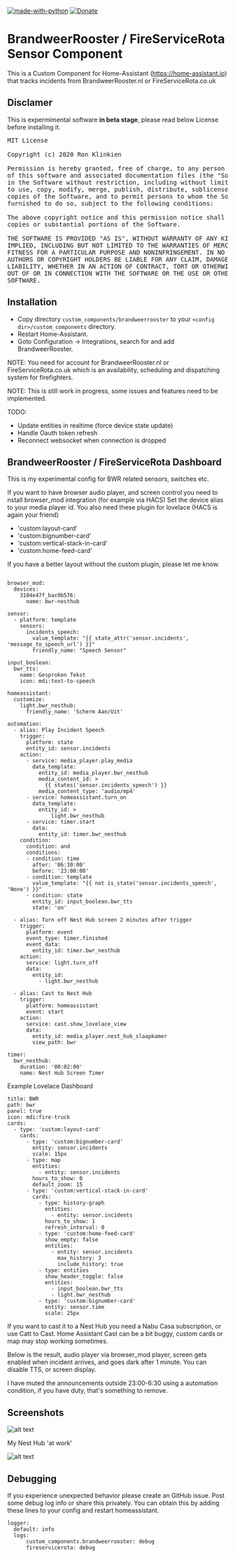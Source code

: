 [![made-with-python](https://img.shields.io/badge/Made%20with-Python-1f425f.svg)](https://www.python.org/) [![Donate](https://img.shields.io/badge/Donate-PayPal-green.svg)](https://www.paypal.me/cyberjunkynl/)

# BrandweerRooster / FireServiceRota Sensor Component
This is a Custom Component for Home-Assistant (https://home-assistant.io) that tracks incidents from BrandweerRooster.nl or FireServiceRota.co.uk

## Disclamer

This is expermimental software **in beta stage**, please read below License before installing it.

<pre>
MIT License

Copyright (c) 2020 Ron Klinkien

Permission is hereby granted, free of charge, to any person obtaining a copy
of this software and associated documentation files (the "Software"), to deal
in the Software without restriction, including without limitation the rights
to use, copy, modify, merge, publish, distribute, sublicense, and/or sell
copies of the Software, and to permit persons to whom the Software is
furnished to do so, subject to the following conditions:

The above copyright notice and this permission notice shall be included in all
copies or substantial portions of the Software.

THE SOFTWARE IS PROVIDED "AS IS", WITHOUT WARRANTY OF ANY KIND, EXPRESS OR
IMPLIED, INCLUDING BUT NOT LIMITED TO THE WARRANTIES OF MERCHANTABILITY,
FITNESS FOR A PARTICULAR PURPOSE AND NONINFRINGEMENT. IN NO EVENT SHALL THE
AUTHORS OR COPYRIGHT HOLDERS BE LIABLE FOR ANY CLAIM, DAMAGES OR OTHER
LIABILITY, WHETHER IN AN ACTION OF CONTRACT, TORT OR OTHERWISE, ARISING FROM,
OUT OF OR IN CONNECTION WITH THE SOFTWARE OR THE USE OR OTHER DEALINGS IN THE
SOFTWARE.
</pre>

## Installation

- Copy directory `custom_components/brandweerrooster` to your `<config dir>/custom_components` directory.
- Restart Home-Assistant.
- Goto Configuration -> Integrations, search for and add BrandweerRooster.

NOTE: You need for account for BrandweerRooster.nl or FireServiceRota.co.uk which is an availability, scheduling and dispatching system for firefighters.

NOTE: This is still work in progress, some issues and features need to be implemented.

TODO:
- Update entities in realtime (force device state update)
- Handle Oauth token refresh
- Reconnect websocket when connection is dropped

## BrandweerRooster / FireServiceRota Dashboard

This is my experimental config for BWR related sensors, switches etc.

If you want to have browser audio player, and screen control you need to nstall browser_mod integration (for example via HACS)
Set the device alias to your media player id.
You also need these plugin for lovelace (HACS is again your friend)
- 'custom:layout-card'
- 'custom:bignumber-card'
- 'custom:vertical-stack-in-card'
- 'custom:home-feed-card'

If you have a better layout without the custom plugin, please let me know.

```

browser_mod:
  devices:
    3184e47f_bac9b576:
      name: bwr-nesthub

sensor:
  - platform: template
    sensors:
      incidents_speech:
        value_template: "{{ state_attr('sensor.incidents', 'message_to_speech_url') }}"
        friendly_name: "Speech Sensor"

input_boolean:
  bwr_tts:
    name: Gesproken Tekst
    icon: mdi:text-to-speech

homeassistant:
  customize:
    light.bwr_nesthub:
      friendly_name: 'Scherm Aan/Uit'

automation:
  - alias: Play Incident Speech
    trigger:
      platform: state
      entity_id: sensor.incidents
    action:
      - service: media_player.play_media
        data_template:
          entity_id: media_player.bwr_nesthub
          media_content_id: >
            {{ states('sensor.incidents_speech') }}
          media_content_type: 'audio/mp4'
      - service: homeassistant.turn_on
        data_template: 
          entity_id: >
              light.bwr_nesthub
      - service: timer.start
        data:
          entity_id: timer.bwr_nesthub
    condition:
      condition: and
      conditions:
      - condition: time
        after: '06:30:00'
        before: '23:00:00'
      - condition: template
        value_template: "{{ not is_state('sensor.incidents_speech', 'None') }}"
      - condition: state
        entity_id: input_boolean.bwr_tts
        state: 'on'

  - alias: Turn off Nest Hub screen 2 minutes after trigger
    trigger:
      platform: event
      event_type: timer.finished
      event_data:
        entity_id: timer.bwr_nesthub
    action:
      service: light.turn_off
      data:
        entity_id:
          - light.bwr_nesthub

  - alias: Cast to Nest Hub
    trigger: 
      platform: homeassistant
      event: start
    action:
      service: cast.show_lovelace_view
      data: 
        entity_id: media_player.nest_hub_slaapkamer
        view_path: bwr

timer:
  bwr_nesthub:
    duration: '00:02:00'
    name: Nest Hub Screen Timer
```

Example Lovelace Dashboard

```
title: BWR
path: bwr
panel: true
icon: mdi:fire-truck
cards:
  - type: 'custom:layout-card'
    cards:
      - type: 'custom:bignumber-card'
        entity: sensor.incidents
        scale: 15px
      - type: map
        entities:
          - entity: sensor.incidents
        hours_to_show: 0
        default_zoom: 15
      - type: 'custom:vertical-stack-in-card'
        cards:
          - type: history-graph
            entities:
              - entity: sensor.incidents
            hours_to_show: 1
            refresh_interval: 0
          - type: 'custom:home-feed-card'
            show_empty: false
            entities:
              - entity: sensor.incidents
                max_history: 3
                include_history: true
          - type: entities
            show_header_toggle: false
            entities:
              - input_boolean.bwr_tts
              - light.bwr_nesthub
          - type: 'custom:bignumber-card'
            entity: sensor.time
            scale: 25px
```


If you want to cast it to a Nest Hub you need a Nabu Casa subscription, or use Catt to Cast.
Home Assistant Cast can be a bit buggy, custom cards or map may stop working sometimes.

Below is the result, audio player via browser_mod player, screen gets enabled when incident arrives, and goes dark after 1 minute. You can disable TTS, or screen display.

I have muted the announcements outside 23:00-6:30 using a automation condition, if you have duty, that's something to remove.


## Screenshots

![alt text](https://github.com/cyberjunky/home-assistant-brandweerrooster/blob/master/screenshots/bwr-nesthub-dash.png?raw=true "Screenshot BrandweerRooster Dashboard")

My Nest Hub 'at work'

![alt text](https://github.com/cyberjunky/home-assistant-brandweerrooster/blob/master/screenshots/nesthub.jpg?raw=true "Photo Nest Hub at work")


## Debugging
If you experience unexpected behavior please create an GitHub issue.
Post some debug log info or share this privately.
You can obtain this by adding these lines to your config and restart homeassistant.


```
logger:
  default: info
  logs:
      custom_components.brandweerrooster: debug
      fireservicerota: debug
```
